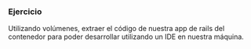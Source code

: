 ### Ejercicio

Utilizando volúmenes, extraer el código de nuestra app de rails del contenedor
para poder desarrollar utilizando un IDE en nuestra máquina.

